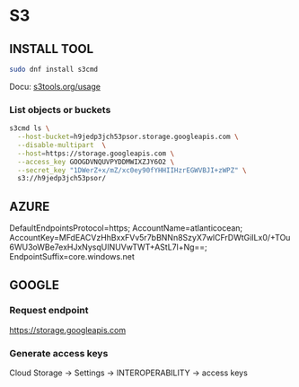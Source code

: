 S3
==

INSTALL TOOL
------------

```bash
sudo dnf install s3cmd
```

Docu: [s3tools.org/usage](https://s3tools.org/usage)

### List objects or buckets

```bash
s3cmd ls \
  --host-bucket=h9jedp3jch53psor.storage.googleapis.com \
  --disable-multipart  \
  --host=https://storage.googleapis.com \
  --access_key GOOGDVNQUVPYDDMWIXZJY6O2 \
  --secret_key "1DWerZ+x/mZ/xc0ey90fYHHIIHzrEGWVBJI+zWPZ" \
  s3://h9jedp3jch53psor/
```


AZURE
-----

DefaultEndpointsProtocol=https;
AccountName=atlanticocean;
AccountKey=MFdEACVzHhBxxFVv5r7bBNNn8SzyX7wlCFrDWtGiILx0/+TOu6WU3oWBe7exHJxNysqUINUVwTWT+AStL7l+Ng==;
EndpointSuffix=core.windows.net


GOOGLE
------

### Request endpoint

https://storage.googleapis.com

### Generate access keys

Cloud Storage
	-> Settings
	-> INTEROPERABILITY
	-> access keys


